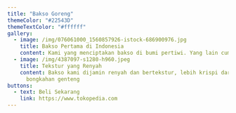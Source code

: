 ```yaml
---
title: "Bakso Goreng"
themeColor: "#22543D"
themeTextColor: "#ffffff"
gallery:
  - image: /img/076061000_1560857926-istock-686900976.jpg
    title: Bakso Pertama di Indonesia
    content: Kami yang menciptakan bakso di bumi pertiwi. Yang lain cuma ikutan.
  - image: /img/4387097-s1280-h960.jpeg
    title: Tekstur yang Renyah
    content: Bakso kami dijamin renyah dan bertekstur, lebih krispi daripada
      bongkahan genteng
buttons:
  - text: Beli Sekarang
    link: https://www.tokopedia.com
---
```

